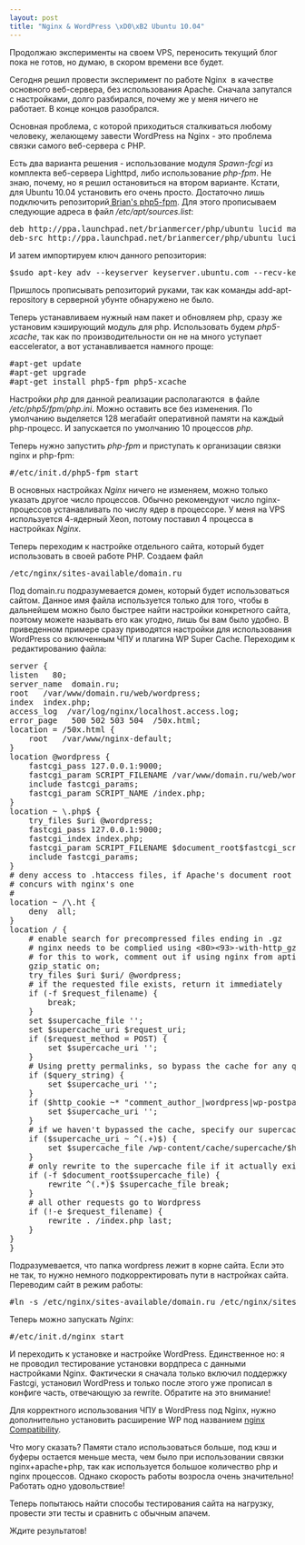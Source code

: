 ```yaml
--- 
layout: post
title: "Nginx & WordPress \xD0\xB2 Ubuntu 10.04"
---
```

Продолжаю эксперименты на своем VPS, переносить текущий блог пока не готов, но думаю, в скором времени все будет.

Сегодня решил провести эксперимент по работе Nginx  в качестве основного веб-сервера, без использования Apache. Сначала запутался с настройками, долго разбирался, почему же у меня ничего не работает. В конце концов разобрался.

Основная проблема, с которой приходиться сталкиваться любому человеку, желающему завести WordPress на Nginx - это проблема связки самого веб-сервера с PHP.

<!--more-->Есть два варианта решения - использование модуля <em>Spawn-fcgi</em> из комплекта веб-сервера Lighttpd, либо использование <em>php-fpm</em>. Не знаю, почему, но я решил остановиться на втором варианте. Кстати, для Ubuntu 10.04 установить его очень просто. Достаточно лишь подключить репозиторий<a href="https://launchpad.net/~brianmercer/+archive/php/"> Brian's php5-fpm</a>. Для этого прописываем следующие адреса в файл <em>/etc/apt/sources.list</em>:
<pre>deb http://ppa.launchpad.net/brianmercer/php/ubuntu lucid main
deb-src http://ppa.launchpad.net/brianmercer/php/ubuntu lucid main</pre>
И затем импортируем ключ данного репозитория:
<pre>$sudo apt-key adv --keyserver keyserver.ubuntu.com --recv-keys 8D0DC64F</pre>
Пришлось прописывать репозиторий руками, так как команды add-apt-repository в серверной убунте обнаружено не было.

Теперь устанавливаем нужный нам пакет и обновляем php, сразу же установим кэширующий модуль для php. Использовать будем <em>php5-xcache</em>, так как по производительности он не на много уступает eaccelerator, а вот устанавливается намного проще:
<pre>#apt-get update
#apt-get upgrade
#apt-get install php5-fpm php5-xcache</pre>
Настройки <em>php</em> для данной реализации располагаются  в файле <em>/etc/php5/fpm/php.ini</em>. Можно оставить все без изменения. По умолчанию выделяется 128 мегабайт оперативной памяти на каждый php-процесс. И запускается по умолчанию 10 процессов <em>php</em>.

Теперь нужно запустить <em>php-fpm</em> и приступать к организации связки nginx и php-fpm:
<pre>#/etc/init.d/php5-fpm start</pre>
В основных настройках <em>Nginx</em> ничего не изменяем, можно только указать другое число процессов. Обычно рекомендуют число nginx-процессов устанавливать по числу ядер в процессоре. У меня на VPS используется 4-ядерный Xeon, потому поставил 4 процесса в настройках <em>Nginx</em>.

Теперь переходим к настройке отдельного сайта, который будет использовать в своей работе PHP. Создаем файл
<pre>/etc/nginx/sites-available/domain.ru</pre>
Под domain.ru подразумевается домен, который будет использоваться сайтом. Данное имя файла используется только для того, чтобы в дальнейшем можно было быстрее найти настройки конкретного сайта, поэтому можете называть его как угодно, лишь бы вам было удобно. В приведенном примере сразу приводятся настройки для использования WordPress со включенным ЧПУ и плагина WP Super Cache. Переходим к  редактированию файла:
<pre>server &#123;
listen   80;
server_name  domain.ru;
root   /var/www/domain.ru/web/wordpress;
index  index.php;
access_log  /var/log/nginx/localhost.access.log;
error_page   500 502 503 504  /50x.html;
location = /50x.html &#123;
    root   /var/www/nginx-default;
}
location @wordpress &#123;
    fastcgi_pass 127.0.0.1:9000;
    fastcgi_param SCRIPT_FILENAME /var/www/domain.ru/web/wordpress/index.php;
    include fastcgi_params;
    fastcgi_param SCRIPT_NAME /index.php;
}
location ~ \.php$ &#123;
    try_files $uri @wordpress;
    fastcgi_pass 127.0.0.1:9000;
    fastcgi_index index.php;
    fastcgi_param SCRIPT_FILENAME $document_root$fastcgi_script_name;
    include fastcgi_params;
}
# deny access to .htaccess files, if Apache's document root
# concurs with nginx's one
#
location ~ /\.ht &#123;
    deny  all;
}
location / &#123;
    # enable search for precompressed files ending in .gz
    # nginx needs to be complied using &lt;80&gt;&lt;93&gt;-with-http_gzip_static_module
    # for this to work, comment out if using nginx from aptitude
    gzip_static on;
    try_files $uri $uri/ @wordpress;
    # if the requested file exists, return it immediately
    if (-f $request_filename) &#123;
        break;
    }
    set $supercache_file '';
    set $supercache_uri $request_uri;
    if ($request_method = POST) &#123;
        set $supercache_uri '';
    }
    # Using pretty permalinks, so bypass the cache for any query string
    if ($query_string) &#123;
        set $supercache_uri '';
    }
    if ($http_cookie ~* "comment_author_|wordpress|wp-postpass_" ) &#123;
        set $supercache_uri '';
    }
    # if we haven't bypassed the cache, specify our supercache file
    if ($supercache_uri ~ ^(.+)$) &#123;
        set $supercache_file /wp-content/cache/supercache/$http_host/$1index.html;
    }
    # only rewrite to the supercache file if it actually exists
    if (-f $document_root$supercache_file) &#123;
        rewrite ^(.*)$ $supercache_file break;
    }
    # all other requests go to Wordpress
    if (!-e $request_filename) &#123;
        rewrite . /index.php last;
    }
}
}</pre>
Подразумевается, что папка wordpress лежит в корне сайта. Если это не так, то нужно немного подкорректировать пути в настройках сайта. Переводим сайт в режим работы:
<pre>#ln -s /etc/nginx/sites-available/domain.ru /etc/nginx/sites-enabled/domain.ru</pre>
Теперь можно запускать <em>Nginx</em>:
<pre>#/etc/init.d/nginx start</pre>
И переходить к установке и настройке WordPress. Единственное но: я не проводил тестирование установки вордпреса с данными настройками Nginx. Фактически я сначала только включил поддержку Fastcgi, установил WordPress и только после этого уже прописал в конфиге часть, отвечающую за rewrite. Обратите на это внимание!

Для корректного использования ЧПУ в WordPress под Nginx, нужно дополнительно установить расширение WP под названием <a href="http://wordpress.org/extend/plugins/nginx-compatibility/">nginx Compatibility</a>.

Что могу сказать? Памяти стало использоваться больше, под кэш и буферы остается меньше места, чем было при использовании связки nginx+apache+php, так как используется большое количество php и nginx процессов. Однако скорость работы возросла очень значительно! Работать одно удовольствие!

Теперь попытаюсь найти способы тестирования сайта на нагрузку, провести эти тесты и сравнить с обычным апачем.

Ждите результатов!

